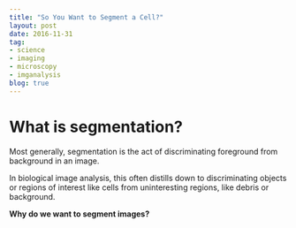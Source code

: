 ```yaml
---
title: "So You Want to Segment a Cell?"
layout: post
date: 2016-11-31
tag:
- science
- imaging
- microscopy
- imganalysis
blog: true
---
```


# What is segmentation?

Most generally, segmentation is the act of discriminating foreground from background in an image.

In biological image analysis, this often distills down to discriminating objects or regions of interest like cells from uninteresting regions, like debris or background.

**Why do we want to segment images?**
